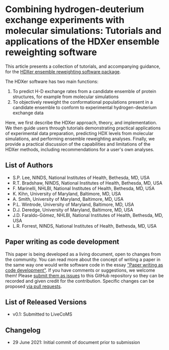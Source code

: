 # Combining hydrogen-deuterium exchange experiments with molecular simulations: Tutorials and applications of the HDXer ensemble reweighting software
This article presents a collection of tutorials, and accompanying guidance, for the [HDXer ensemble reweighting software package](https://github.com/TMB-CSB/HDXer).

The HDXer software has two main functions:
1. To predict H-D exchange rates from a candidate ensemble of protein structures, for example from molecular simulations
2. To objectively reweight the conformational populations present in a candidate ensemble to conform to experimental hydrogen-deuterium exchange data 

Here, we first describe the HDXer approach, theory, and implementation. 
We then guide users through tutorials demonstrating practical applications of experimental data preparation, predicting HDX levels from molecular simulations, and performing ensemble reweighting analyses.
Finally, we provide a practical discussion of the capabilities and limitations of the HDXer methods, including recommendations for a user's own analyses.

## List of Authors
- S.P. Lee, NINDS, National Institutes of Health, Bethesda, MD, USA
- R.T. Bradshaw, NINDS, National Institutes of Health, Bethesda, MD, USA 
- F. Marinelli, NHLBI, National Institutes of Health, Bethesda, MD, USA
- K. Kihn, University of Maryland, Baltimore, MD, USA
- A. Smith, University of Maryland, Baltimore, MD, USA
- P.L. Wintrode, University of Maryland, Baltimore, MD, USA
- D.J. Deredge, University of Maryland, Baltimore, MD, USA
- J.D. Faraldo-Gómez, NHLBI, National Institutes of Health, Bethesda, MD, USA
- L.R. Forrest, NINDS, National Institutes of Health, Bethesda, MD, USA 

## Paper writing as code development
<!-- This discussion is so that people know how to contribute to your document. -->
This paper is being developed as a living document, open to changes from the community. You can read more about the concept of writing a paper in the same way one would write software code in the essay ["Paper writing as code development"](https://livecomsjournal.github.io/about/paper_code/). If you have comments or suggestions, we welcome them! Please [submit them as issues](https://guides.github.com/features/issues/) to this GitHub repository so they can be recorded and given credit for the contribution. Specific changes can be proposed [via pull requests](https://help.github.com/articles/about-pull-requests/).

## List of Released Versions
<!-- update this when you decide to release a version either by preprint or when submitted to LiveCoMS-->
- v0.1: Submitted to LiveCoMS

## Changelog
<!-- Here, record summaries of important changes. A granular discussion of changes will be kept in GitHub by issue tracking.-->
- 29 June 2021: Initial commit of document prior to submission
